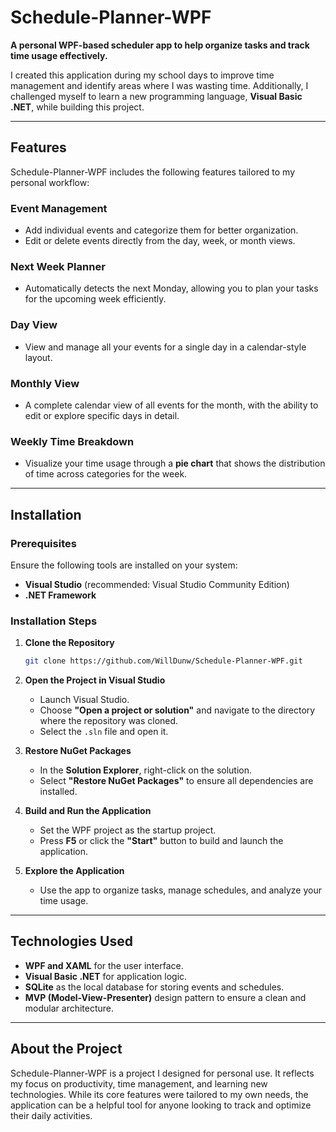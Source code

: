 # Schedule-Planner-WPF  

**A personal WPF-based scheduler app to help organize tasks and track time usage effectively.**  

I created this application during my school days to improve time management and identify areas where I was wasting time. Additionally, I challenged myself to learn a new programming language, **Visual Basic .NET**, while building this project.  

---

## Features  

Schedule-Planner-WPF includes the following features tailored to my personal workflow:  

### **Event Management**  
- Add individual events and categorize them for better organization.  
- Edit or delete events directly from the day, week, or month views.  

### **Next Week Planner**  
- Automatically detects the next Monday, allowing you to plan your tasks for the upcoming week efficiently.  

### **Day View**  
- View and manage all your events for a single day in a calendar-style layout.  

### **Monthly View**  
- A complete calendar view of all events for the month, with the ability to edit or explore specific days in detail.  

### **Weekly Time Breakdown**  
- Visualize your time usage through a **pie chart** that shows the distribution of time across categories for the week.  

---

## Installation  

### **Prerequisites**  
Ensure the following tools are installed on your system:  
- **Visual Studio** (recommended: Visual Studio Community Edition)  
- **.NET Framework**  

### **Installation Steps**  

1. **Clone the Repository**  
   ```bash  
   git clone https://github.com/WillDunw/Schedule-Planner-WPF.git  

2. **Open the Project in Visual Studio**  
   - Launch Visual Studio.  
   - Choose **"Open a project or solution"** and navigate to the directory where the repository was cloned.  
   - Select the `.sln` file and open it.  

3. **Restore NuGet Packages**  
   - In the **Solution Explorer**, right-click on the solution.  
   - Select **"Restore NuGet Packages"** to ensure all dependencies are installed.  

4. **Build and Run the Application**  
   - Set the WPF project as the startup project.  
   - Press **F5** or click the **"Start"** button to build and launch the application.  

5. **Explore the Application**  
   - Use the app to organize tasks, manage schedules, and analyze your time usage.  

---

## Technologies Used  

- **WPF and XAML** for the user interface.  
- **Visual Basic .NET** for application logic.  
- **SQLite** as the local database for storing events and schedules.  
- **MVP (Model-View-Presenter)** design pattern to ensure a clean and modular architecture.  

---

## About the Project  

Schedule-Planner-WPF is a project I designed for personal use. It reflects my focus on productivity, time management, and learning new technologies. While its core features were tailored to my own needs, the application can be a helpful tool for anyone looking to track and optimize their daily activities.  

